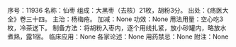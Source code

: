 序号：11936
名称：仙枣
组成：大黑枣（去核）21枚，胡粉3分。
出处：《疡医大全》卷三十四。
主治：杨梅疮。
加减：None
功效：None
用法用量：空心吃3枚，冷茶送下。
制备方法：将胡粉入枣内，逐个用线扎紧，放小砂罐内，略放水煮熟，露1宿。
临床应用：None
各家论述：None
用药禁忌：None
附注：None
